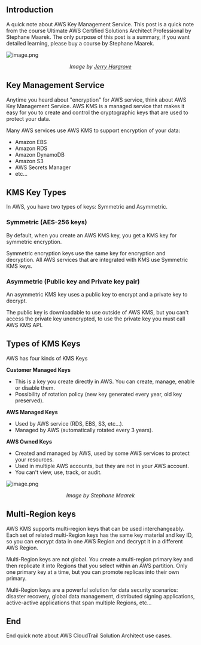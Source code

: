 ## Introduction
A quick note about AWS Key Management Service. This post is a quick note from the course Ultimate AWS Certified Solutions Architect Professional by Stephane Maarek. The only purpose of this post is a summary, if you want detailed learning, please buy a course by Stephane Maarek.

![image.png](https://images.viblo.asia/c4a984af-8c74-44fa-93a4-eff543ccee90.png)
*<div align="center">Image by [Jerry Hargrove](https://www.awsgeek.com/AWS-KMS/)</div>*

## Key Management Service
Anytime you heard about "encryption" for AWS service, think about AWS Key Management Service. AWS KMS is a managed service that makes it easy for you to create and control the cryptographic keys that are used to protect your data.

Many AWS services use AWS KMS to support encryption of your data:
+ Amazon EBS
+ Amazon RDS
+ Amazon DynamoDB
+ Amazon S3
+ AWS Secrets Manager
+ etc…

## KMS Key Types
In AWS, you have two types of keys: Symmetric and Asymmetric.

### Symmetric (AES-256 keys)
By default, when you create an AWS KMS key, you get a KMS key for symmetric encryption.

Symmetric encryption keys use the same key for encryption and decryption. All AWS services that are integrated with KMS use Symmetric KMS keys.

### Asymmetric (Public key and Private key pair)
An asymmetric KMS key uses a public key to encrypt and a private key to decrypt.

The public key is downloadable to use outside of AWS KMS, but you can't access the private key unencrypted, to use the private key you must call AWS KMS API.

## Types of KMS Keys
AWS has four kinds of KMS Keys

**Customer Managed Keys**
+ This is a key you create directly in AWS. You can create, manage, enable or disable them.
+ Possibility of rotation policy (new key generated every year, old key preserved).

**AWS Managed Keys**
+ Used by AWS service (RDS, EBS, S3, etc…).
+ Managed by AWS (automatically rotated every 3 years).

**AWS Owned Keys**
+ Created and managed by AWS, used by some AWS services to protect your resources.
+ Used in multiple AWS accounts, but they are not in your AWS account.
+ You can't view, use, track, or audit.

![image.png](https://images.viblo.asia/f7d7e476-45d2-4198-886e-376dc62d0b90.png)
*<div align="center">Image by Stephane Maarek</div>*

## Multi-Region keys
AWS KMS supports multi-region keys that can be used interchangeably. Each set of related multi-Region keys has the same key material and key ID, so you can encrypt data in one AWS Region and decrypt it in a different AWS Region.

Multi-Region keys are not global. You create a multi-region primary key and then replicate it into Regions that you select within an AWS partition. Only one primary key at a time, but you can promote replicas into their own primary.

Multi-Region keys are a powerful solution for data security scenarios: disaster recovery, global data management, distributed signing applications, active-active applications that span multiple Regions, etc…

## End
End quick note about AWS CloudTrail Solution Architect use cases.